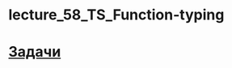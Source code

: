 # lecture_58_TS_Function-typing  
#  [Задачи ](https://github.com/schoolteacherMP/lecture_58_TS_Function-typing/blob/main/tasks.md)    


